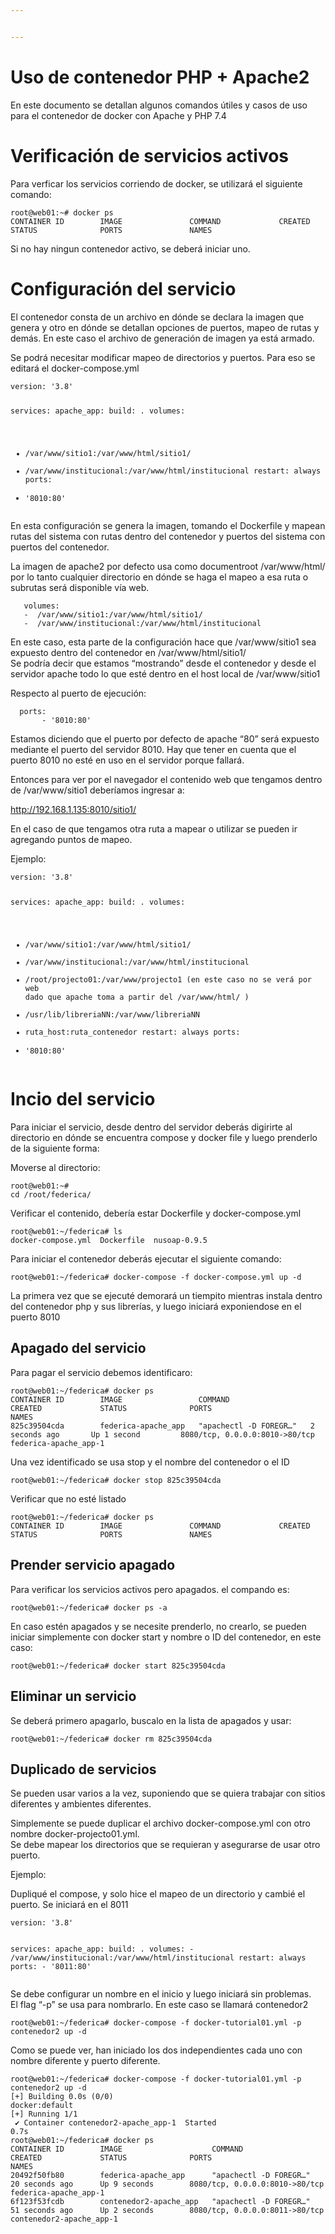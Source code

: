 ```yaml
---


---
```


<h1 id="uso-de-contenedor-php--apache2">Uso de contenedor PHP + Apache2</h1>
<p>En este documento se detallan algunos comandos útiles y casos de uso para el contenedor de docker con Apache y PHP 7.4</p>
<h1 id="verificación-de-servicios-activos">Verificación de servicios activos</h1>
<p>Para verficar los servicios corriendo de docker, se utilizará el siguiente comando:</p>
<pre><code>root@web01:~# docker ps 
CONTAINER ID        IMAGE               COMMAND             CREATED             STATUS              PORTS               NAMES
</code></pre>
<p>Si no hay ningun contenedor activo, se deberá iniciar uno.</p>
<h1 id="configuración-del-servicio">Configuración del servicio</h1>
<p>El contenedor consta de un archivo en dónde se declara la imagen que genera y otro en dónde se detallan opciones de puertos, mapeo de rutas y demás. En este caso el archivo de generación de imagen ya está armado.</p>
<p>Se podrá necesitar modificar mapeo de directorios y puertos.  Para eso se editará el docker-compose.yml</p>
<pre><code>version: '3.8'

services:
apache_app:
  build: .
  volumes:
   -  /var/www/sitio1:/var/www/html/sitio1/
   -  /var/www/institucional:/var/www/html/institucional
  restart: always
  ports:
   - '8010:80'
</code></pre>
<p>En esta configuración se genera la imagen, tomando el Dockerfile y mapean rutas del sistema con rutas dentro del contenedor y puertos del sistema con puertos del contenedor.</p>
<p>La imagen de apache2 por defecto usa como documentroot /var/www/html/ por lo tanto cualquier directorio en dónde se haga el mapeo a esa ruta o subrutas será disponible vía web.</p>
<pre><code>   volumes:
   -  /var/www/sitio1:/var/www/html/sitio1/
   -  /var/www/institucional:/var/www/html/institucional
</code></pre>
<p>En este caso, esta parte de la configuración hace que /var/www/sitio1 sea expuesto dentro del contenedor en /var/www/html/sitio1/<br>
Se podría decir que estamos “mostrando” desde el contenedor y desde el servidor apache todo lo que esté dentro en el host local de /var/www/sitio1</p>
<p>Respecto al puerto de ejecución:</p>
<pre><code>  ports:
       - '8010:80'
</code></pre>
<p>Estamos diciendo que el puerto por defecto de apache “80” será expuesto mediante el puerto del servidor 8010. Hay que tener en cuenta que el puerto 8010 no esté en uso en el servidor porque fallará.</p>
<p>Entonces para ver por el navegador el contenido web que tengamos dentro de /var/www/sitio1 deberíamos ingresar a:</p>
<p><a href="http://192.168.1.135:8010/sitio1/">http://192.168.1.135:8010/sitio1/</a></p>
<p>En el caso de que tengamos otra ruta a mapear o utilizar se pueden ir agregando puntos de mapeo.</p>
<p>Ejemplo:</p>
<pre><code>version: '3.8'

services:
apache_app:
  build: .
  volumes:
   -  /var/www/sitio1:/var/www/html/sitio1/
   -  /var/www/institucional:/var/www/html/institucional
   -  /root/projecto01:/var/www/projecto1 (en este caso no se verá por web dado que apache toma a partir del /var/www/html/ )
   -  /usr/lib/libreriaNN:/var/www/libreriaNN 
   -  ruta_host:ruta_contenedor
  restart: always
  ports:
   - '8010:80'
</code></pre>
<h1 id="incio-del-servicio">Incio del servicio</h1>
<p>Para iniciar el servicio, desde dentro del servidor deberás digirirte al directorio en dónde se encuentra compose y docker file y luego prenderlo de la siguiente forma:</p>
<p>Moverse al directorio:</p>
<pre><code>root@web01:~# 
cd /root/federica/
</code></pre>
<p>Verificar el contenido, debería estar Dockerfile y docker-compose.yml</p>
<pre><code>root@web01:~/federica# ls
docker-compose.yml  Dockerfile  nusoap-0.9.5
</code></pre>
<p>Para iniciar el contenedor deberás ejecutar el siguiente comando:</p>
<pre><code>root@web01:~/federica# docker-compose -f docker-compose.yml up -d
</code></pre>
<p>La primera vez que se ejecuté demorará un tiempito mientras instala dentro del contenedor php y sus librerías, y luego iniciará exponiendose en el puerto 8010</p>
<h2 id="apagado-del-servicio">Apagado del servicio</h2>
<p>Para pagar el servicio debemos identificaro:</p>
<pre><code>root@web01:~/federica# docker ps 
CONTAINER ID        IMAGE                 COMMAND                  CREATED             STATUS              PORTS                            NAMES
825c39504cda        federica-apache_app   "apachectl -D FOREGR…"   2 seconds ago       Up 1 second         8080/tcp, 0.0.0.0:8010-&gt;80/tcp   federica-apache_app-1
</code></pre>
<p>Una vez identificado se usa stop y el nombre del contenedor o el ID</p>
<pre><code>root@web01:~/federica# docker stop 825c39504cda  
</code></pre>
<p>Verificar que no esté listado</p>
<pre><code>root@web01:~/federica# docker ps
CONTAINER ID        IMAGE               COMMAND             CREATED             STATUS              PORTS               NAMES
</code></pre>
<h2 id="prender-servicio-apagado">Prender servicio apagado</h2>
<p>Para verificar los servicios activos pero apagados. el compando es:</p>
<pre><code>root@web01:~/federica# docker ps -a
</code></pre>
<p>En caso estén apagados y se necesite prenderlo, no crearlo, se pueden iniciar simplemente con docker start y nombre o ID del contenedor, en este caso:</p>
<pre><code>root@web01:~/federica# docker start 825c39504cda
</code></pre>
<h2 id="eliminar-un-servicio">Eliminar un servicio</h2>
<p>Se deberá primero apagarlo, buscalo en la lista de apagados y usar:</p>
<pre><code>root@web01:~/federica# docker rm 825c39504cda
</code></pre>
<h2 id="duplicado-de-servicios">Duplicado de servicios</h2>
<p>Se pueden usar varios a la vez, suponiendo que se quiera trabajar con sitios diferentes y ambientes diferentes.</p>
<p>Simplemente se puede duplicar el archivo docker-compose.yml con otro nombre docker-projecto01.yml.<br>
Se debe mapear los directorios que se requieran y asegurarse de usar otro puerto.</p>
<p>Ejemplo:</p>
<p>Dupliqué el compose, y solo hice el mapeo de un directorio y cambié el puerto. Se iniciará en el 8011</p>
<pre><code>version: '3.8'

services:
    apache_app:
      build: .
      volumes:
       -  /var/www/institucional:/var/www/html/institucional
      restart: always
      ports:
       - '8011:80'
</code></pre>
<p>Se debe configurar un nombre en el inicio y luego iniciará sin problemas.<br>
El flag “-p” se usa para nombrarlo. En este caso se llamará contenedor2</p>
<pre><code>root@web01:~/federica# docker-compose -f docker-tutorial01.yml -p contenedor2 up -d
</code></pre>
<p>Como se puede ver, han iniciado los dos independientes cada uno con nombre diferente y puerto diferente.</p>
<pre><code>root@web01:~/federica# docker-compose -f docker-tutorial01.yml -p contenedor2 up -d
[+] Building 0.0s (0/0)                                                                                                                                                                                                                        docker:default
[+] Running 1/1
 ✔ Container contenedor2-apache_app-1  Started                                                                                                                                                                                                           0.7s 
root@web01:~/federica# docker ps
CONTAINER ID        IMAGE                    COMMAND                  CREATED             STATUS              PORTS                            NAMES
20492f50fb80        federica-apache_app      "apachectl -D FOREGR…"   20 seconds ago      Up 9 seconds        8080/tcp, 0.0.0.0:8010-&gt;80/tcp   federica-apache_app-1
6f123f53fcdb        contenedor2-apache_app   "apachectl -D FOREGR…"   51 seconds ago      Up 2 seconds        8080/tcp, 0.0.0.0:8011-&gt;80/tcp   contenedor2-apache_app-1
</code></pre>

